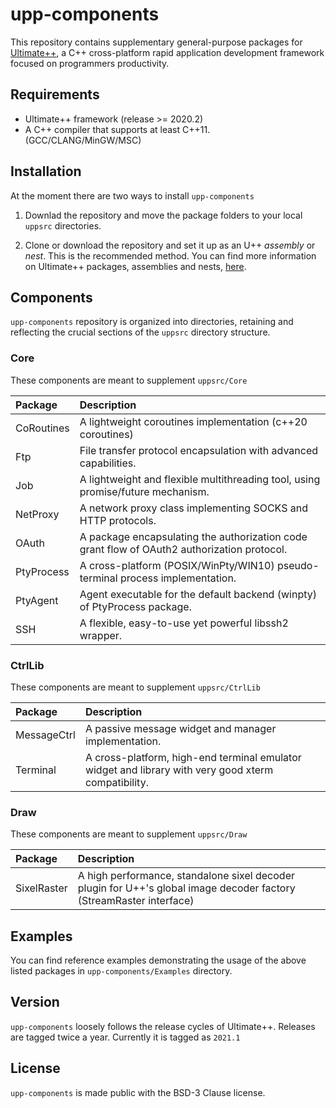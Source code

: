 # upp-components

This repository contains supplementary general-purpose packages for [Ultimate++](https://www.ultimatepp.org/index.html),  a C++ cross-platform rapid application development framework focused on programmers productivity.

## Requirements

- Ultimate++ framework (release >= 2020.2)
- A C++ compiler that supports at least C++11. (GCC/CLANG/MinGW/MSC)

## Installation

At the moment there are two ways to install `upp-components`

1. Downlad the repository and move the package folders to your local `uppsrc` directories.

2. Clone or download the repository and set it up as an U++ *assembly* or *nest*. This is the recommended method. You can find more information on Ultimate++ packages, assemblies and nests, [here](https://www.ultimatepp.org/app$ide$PackagesAssembliesAndNests$en-us.html).


## Components

`upp-components` repository is organized into directories, retaining and reflecting the crucial sections of the `uppsrc` directory structure.


### Core

These components are meant to supplement `uppsrc/Core`

|**Package**  | **Description** |
|:---         |:---             |
| CoRoutines  | A lightweight coroutines implementation (c++20 coroutines)                                  |
| Ftp         | File transfer protocol encapsulation with advanced capabilities.                            |
| Job         | A lightweight and flexible multithreading tool, using promise/future mechanism.             |
| NetProxy    | A network proxy class implementing SOCKS and HTTP protocols.                                |
| OAuth       | A package encapsulating the authorization code grant flow of OAuth2 authorization protocol. |
| PtyProcess  | A cross-platform (POSIX/WinPty/WIN10) pseudo-terminal process implementation.               |
| PtyAgent    | Agent executable for the default backend (winpty) of PtyProcess package.                    |
| SSH         | A flexible, easy-to-use yet powerful libssh2 wrapper.                                       |

### CtrlLib
These components are meant to supplement `uppsrc/CtrlLib`

|**Package**  | **Description** |
|:---         |:---             |
| MessageCtrl |  A passive message widget and manager implementation.                                                  |
| Terminal    |  A cross-platform, high-end terminal emulator widget and library with very good xterm compatibility.   |

### Draw
These components are meant to supplement `uppsrc/Draw`

|**Package**  | **Description** |
|:---         |:---             |
| SixelRaster | A high performance, standalone sixel decoder plugin for U++'s global image decoder factory (StreamRaster interface) |

## Examples

You can find reference examples demonstrating the usage of the above listed packages in `upp-components/Examples` directory.

## Version

`upp-components` loosely follows the release cycles of Ultimate++. Releases are tagged twice a year.  Currently it is tagged as `2021.1`

## License

`upp-components` is made public with the BSD-3 Clause license.
